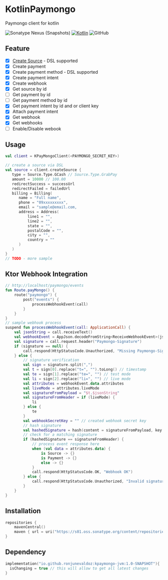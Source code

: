 # KotlinPaymongo
Paymongo client for kotlin

![Sonatype Nexus (Snapshots)](https://img.shields.io/nexus/s/io.github.ronjunevaldoz/kpaymongo-jvm?server=https%3A%2F%2Fs01.oss.sonatype.org)
[![Kotlin](https://img.shields.io/badge/kotlin-1.8.10-blue.svg?logo=kotlin)](http://kotlinlang.org)
![GitHub](https://img.shields.io/github/license/ronjunevaldoz/KotlinPaymongo)
 
## Feature

- [x] [Create Source](README.md#Usage) - DSL supported
- [x] Create payment
- [x] Create payment method - DSL supported
- [x] Create payment intent
- [x] Create webhook
- [x] Get source by id
- [ ] Get payment by id
- [ ] Get payment method by id
- [x] Get payment intent by id and or client key
- [x] Attach payment intent
- [x] Get webhook
- [x] Get webhooks
- [ ] Enable/Disable webook

## Usage
```kotlin
val client = KPayMongoClient(<PAYMONGO_SECRET_KEY>)

// create a source via DSL
val source = client.createSource {
   type = Source.Type.GCash // Source.Type.GrabPay
   amount = 10000 // 100.00
   redirectSuccess = successUrl
   redirectFailed = failedUrl
   billing = Billing(
      name = "Full name",
      phone = "09xxxxxxxxx",
      email = "sample@email.com,
      address = Address(
          line1 = "",
          line2 = "",
          state = "",
          postalCode = "",
          city = "",
          country = ""
      )
   )
}
// TODO - more sample 
```
## Ktor Webhook Integration
```kotlin 
// http://localhost/paymongo/events
fun Route.payMongo() { 
    route("paymongo") {
        post("events") {
            processWebhookEvent(call)
        }
    }
}
// sample webhook process
suspend fun processWebhookEvent(call: ApplicationCall) {
    val jsonString = call.receiveText()
    val webhookEvent = AppJson.decodeFromString<ReceiveWebhookEvent>(jsonString)
    val signature = call.request.header("Paymongo-Signature")
    if (signature == null) {
        call.respond(HttpStatusCode.Unauthorized, "Missing Paymongo-Signature")
    } else {
        // signature verification
        val sign = signature.split(",")
        val t = sign[0].replace("t=", "").toLong() // timestamp
        val te = sign[1].replace("te=", "") // test mode
        val li = sign[2].replace("li=", "") // live mode
        val attributes = webhookEvent.data.attributes
        val liveMode = attributes.liveMode
        val signatureFromPayload = "$t.$jsonString"
        val signatureFromHeader = if (liveMode) {
            li
        } else {
            te
        }
        val webhookSecretKey = "" // created webhook secret key
        // hash signature
        val hashedSignature = hash(content = signatureFromPayload, key = webhookSecretKey, algorithm = "HmacSHA256")
        // check for a matching signature
        if (hashedSignature == signatureFromHeader) {
            // process event response here
            when (val data = attributes.data) {
                is Source -> {}
                is Payment -> {}
                else -> {}
            }
            call.respond(HttpStatusCode.OK, "Webhook OK")
        } else {
            call.respond(HttpStatusCode.Unauthorized, "Invalid signature")
        }
    }
}

```

## Installation
```kotlin
repositories { 
    mavenCentral()
    maven { url = uri("https://s01.oss.sonatype.org/content/repositories/snapshots") }
}
```

## Dependency
```kotlin
implementation("io.github.ronjunevaldoz:kpaymongo-jvm:1.0-SNAPSHOT"){
  isChanging = true // this will allow to get all latest changes
}
```
